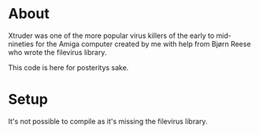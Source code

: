 # About

Xtruder was one of the more popular virus killers of the early to mid-nineties
for the Amiga computer created by me with help from Bjørn Reese who wrote the
filevirus library.

This code is here for posteritys sake.

# Setup

It's not possible to compile as it's missing the filevirus library.

